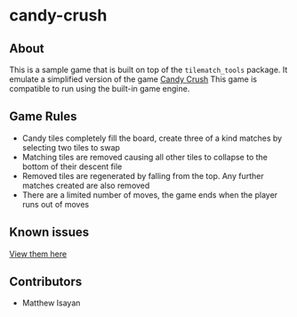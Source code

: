 # candy-crush

## About

This is a sample game that is built on top of the `tilematch_tools` package. It emulate a simplified version of the game [Candy Crush]() This game is compatible to run using the built-in game engine.

## Game Rules

- Candy tiles completely fill the board, create three of a kind matches by selecting two tiles to swap
- Matching tiles are removed causing all other tiles to collapse to the bottom of their descent file
- Removed tiles are regenerated by falling from the top. Any further matches created are also removed
- There are a limited number of moves, the game ends when the player runs out of moves

## Known issues

[View them here](https://github.com/inf122-tmge-winter-2023/candy-crush-widget/issues)

## Contributors

- Matthew Isayan
